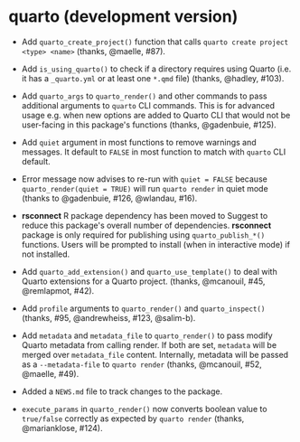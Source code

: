 # quarto (development version)

- Add `quarto_create_project()` function that calls `quarto create project <type> <name>` (thanks, @maelle, #87).

- Add `is_using_quarto()` to check if a directory requires using Quarto (i.e. it has a `_quarto.yml` or at least one `*.qmd` file) (thanks, @hadley, #103).

- Add `quarto_args` to `quarto_render()` and other commands to pass additional arguments to `quarto` CLI commands. This is for advanced usage e.g. when new options are added to Quarto CLI that would not be user-facing in this package's functions (thanks, @gadenbuie, #125).

- Add `quiet` argument in most functions to remove warnings and messages. It default to `FALSE` in most function to match with `quarto` CLI default.

- Error message now advises to re-run with `quiet = FALSE` because `quarto_render(quiet = TRUE)` will run `quarto render` in quiet mode (thanks to @gadenbuie, #126, @wlandau, #16).

- **rsconnect** R package dependency has been moved to Suggest to reduce this package's overall number of dependencies. **rsconnect** package is only required for publishing using `quarto_publish_*()` functions. Users will be prompted to install (when in interactive mode) if not installed.

- Add `quarto_add_extension()` and `quarto_use_template()` to deal with Quarto extensions for a Quarto project. (thanks, @mcanouil, #45, @remlapmot, #42).

- Add `profile` arguments to `quarto_render()` and `quarto_inspect()` (thanks, #95, @andrewheiss, #123, @salim-b).

- Add `metadata` and `metadata_file` to `quarto_render()` to pass modify Quarto metadata from calling render. If both are set, `metadata` will be merged over `metadata_file` content. Internally, metadata will be passed as a `--metadata-file` to `quarto render` (thanks, @mcanouil, #52, @maelle, #49).

- Added a `NEWS.md` file to track changes to the package.

- `execute_params` in `quarto_render()` now converts boolean value to `true/false` correctly as expected by `quarto render` (thanks, @marianklose, #124).
